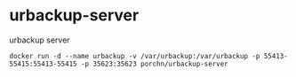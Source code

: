# urbackup-server
urbackup server
```
docker run -d --name urbackup -v /var/urbackup:/var/urbackup -p 55413-55415:55413-55415 -p 35623:35623 porchn/urbackup-server
```
